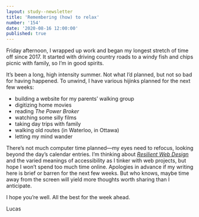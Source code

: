 ```yaml
---
layout: study--newsletter
title: 'Remembering (how) to relax'
number: '154'
date: '2020-08-16 12:00:00'
published: true
---
```


Friday afternoon, I wrapped up work and began my longest stretch of time off since 2017. It started with driving country roads to a windy fish and chips picnic with family, so I’m in good spirits.

It’s been a long, high intensity summer. Not what I’d planned, but not so bad for having happened. To unwind, I have various hijinks planned for the next few weeks:

- building a website for my parents’ walking group
- digitizing home movies
- reading _The Power Broker_
- watching some silly films
- taking day trips with family
- walking old routes (in Waterloo, in Ottawa)
- letting my mind wander

There’s not much computer time planned—my eyes need to refocus, looking beyond the day’s calendar entries. I’m thinking about [_Resilient Web Design_](https://resilientwebdesign.com/) and the varied meanings of accessibility as I tinker with web projects, but hope I won’t spend too much time online. Apologies in advance if my writing here is brief or barren for the next few weeks. But who knows, maybe time away from the screen will yield more thoughts worth sharing than I anticipate.

I hope you’re well. All the best for the week ahead.

Lucas
